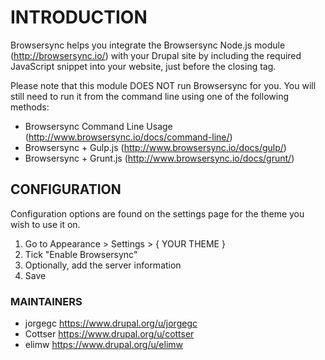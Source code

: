 # INTRODUCTION

Browsersync helps you integrate the Browsersync Node.js module
(http://browsersync.io/) with your Drupal site by including the required
JavaScript snippet into your website, just before the closing </body> tag.

Please note that this module DOES NOT run Browsersync for you. You will still
need to run it from the command line using one of the following methods:

 * Browsersync Command Line Usage (http://www.browsersync.io/docs/command-line/)
 * Browsersync + Gulp.js (http://www.browsersync.io/docs/gulp/)
 * Browsersync + Grunt.js (http://www.browsersync.io/docs/grunt/)


## CONFIGURATION

Configuration options are found on the settings page for the theme you wish to
use it on.

 1. Go to Appearance > Settings > { YOUR THEME }
 2. Tick "Enable Browsersync"
 3. Optionally, add the server information
 4. Save


### MAINTAINERS

 * jorgegc <https://www.drupal.org/u/jorgegc>
 * Cottser <https://www.drupal.org/u/cottser>
 * elimw <https://www.drupal.org/u/elimw>
